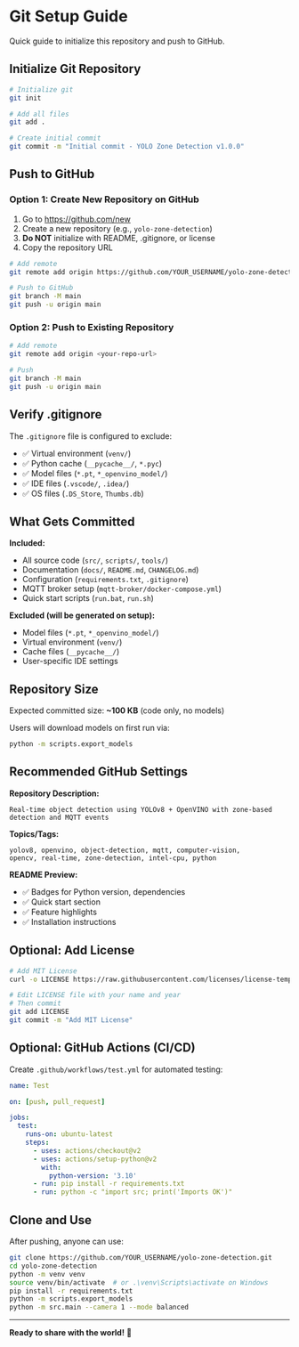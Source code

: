 # Git Setup Guide

Quick guide to initialize this repository and push to GitHub.

## Initialize Git Repository

```bash
# Initialize git
git init

# Add all files
git add .

# Create initial commit
git commit -m "Initial commit - YOLO Zone Detection v1.0.0"
```

## Push to GitHub

### Option 1: Create New Repository on GitHub

1. Go to https://github.com/new
2. Create a new repository (e.g., `yolo-zone-detection`)
3. **Do NOT** initialize with README, .gitignore, or license
4. Copy the repository URL

```bash
# Add remote
git remote add origin https://github.com/YOUR_USERNAME/yolo-zone-detection.git

# Push to GitHub
git branch -M main
git push -u origin main
```

### Option 2: Push to Existing Repository

```bash
# Add remote
git remote add origin <your-repo-url>

# Push
git branch -M main
git push -u origin main
```

## Verify .gitignore

The `.gitignore` file is configured to exclude:
- ✅ Virtual environment (`venv/`)
- ✅ Python cache (`__pycache__/`, `*.pyc`)
- ✅ Model files (`*.pt`, `*_openvino_model/`)
- ✅ IDE files (`.vscode/`, `.idea/`)
- ✅ OS files (`.DS_Store`, `Thumbs.db`)

## What Gets Committed

**Included:**
- All source code (`src/`, `scripts/`, `tools/`)
- Documentation (`docs/`, `README.md`, `CHANGELOG.md`)
- Configuration (`requirements.txt`, `.gitignore`)
- MQTT broker setup (`mqtt-broker/docker-compose.yml`)
- Quick start scripts (`run.bat`, `run.sh`)

**Excluded (will be generated on setup):**
- Model files (`*.pt`, `*_openvino_model/`)
- Virtual environment (`venv/`)
- Cache files (`__pycache__/`)
- User-specific IDE settings

## Repository Size

Expected committed size: **~100 KB** (code only, no models)

Users will download models on first run via:
```bash
python -m scripts.export_models
```

## Recommended GitHub Settings

**Repository Description:**
```
Real-time object detection using YOLOv8 + OpenVINO with zone-based detection and MQTT events
```

**Topics/Tags:**
```
yolov8, openvino, object-detection, mqtt, computer-vision, 
opencv, real-time, zone-detection, intel-cpu, python
```

**README Preview:**
- ✅ Badges for Python version, dependencies
- ✅ Quick start section
- ✅ Feature highlights
- ✅ Installation instructions

## Optional: Add License

```bash
# Add MIT License
curl -o LICENSE https://raw.githubusercontent.com/licenses/license-templates/master/templates/mit.txt

# Edit LICENSE file with your name and year
# Then commit
git add LICENSE
git commit -m "Add MIT License"
```

## Optional: GitHub Actions (CI/CD)

Create `.github/workflows/test.yml` for automated testing:

```yaml
name: Test

on: [push, pull_request]

jobs:
  test:
    runs-on: ubuntu-latest
    steps:
      - uses: actions/checkout@v2
      - uses: actions/setup-python@v2
        with:
          python-version: '3.10'
      - run: pip install -r requirements.txt
      - run: python -c "import src; print('Imports OK')"
```

## Clone and Use

After pushing, anyone can use:

```bash
git clone https://github.com/YOUR_USERNAME/yolo-zone-detection.git
cd yolo-zone-detection
python -m venv venv
source venv/bin/activate  # or .\venv\Scripts\activate on Windows
pip install -r requirements.txt
python -m scripts.export_models
python -m src.main --camera 1 --mode balanced
```

---

**Ready to share with the world!** 🚀
